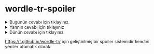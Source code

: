 # wordle-tr-spoiler

<details>
  <summary>Bugünün cevabı için tıklayınız.</summary>
  <br>
    <b> ekili </b>
</details>

<details>
  <summary>Yarının cevabı için tıklayınız</summary>
  <br>
   <b> haspa </b>
</details>

<details>
  <summary>Dünün cevabı için tıklayınız </summary>
  <br>
  <b> meyan </b>
</details>

https://f.github.io/wordle-tr/ için geliştirilmiş bir spoiler sistemidir kendini yeniler otomatik olarak.

